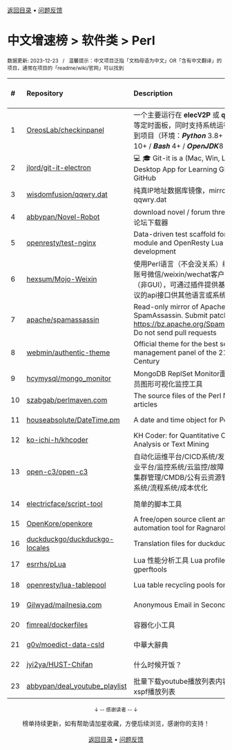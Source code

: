<a href="https://gitee.com/GrowingGit/GitHub-Chinese-Top-Charts#github中文排行榜">返回目录</a> • <a href="/content/docs/feedback.md">问题反馈</a>

# 中文增速榜 > 软件类 > Perl
<sub>数据更新: 2023-12-23&nbsp;&nbsp;&nbsp;/&nbsp;&nbsp;&nbsp;温馨提示：中文项目泛指「文档母语为中文」OR「含有中文翻译」的项目，通常在项目的「readme/wiki/官网」可以找到</sub>

|#|Repository|Description|Stars|Average daily growth|Updated|
|:-|:-|:-|:-|:-|:-|
|1|[OreosLab/checkinpanel](https://github.com/OreosLab/checkinpanel)|一个主要运行在 𝐞𝐥𝐞𝐜𝐕𝟐𝐏 或 𝐪𝐢𝐧𝐠𝐥𝐨𝐧𝐠 等定时面板，同时支持系统运行环境的签到项目（环境：𝑷𝒚𝒕𝒉𝒐𝒏 3.8+ / 𝑵𝒐𝒅𝒆.𝒋𝒔 10+ / 𝑩𝒂𝒔𝒉 4+ / 𝑶𝒑𝒆𝒏𝑱𝑫𝑲8 / 𝑷𝒆𝒓𝒍5）|1395|2|2023-08-11|
|2|[jlord/git-it-electron](https://github.com/jlord/git-it-electron)|:computer: :mortar_board: Git-it is a (Mac, Win, Linux) Desktop App for Learning Git and GitHub|4511|1|2023-12-15|
|3|[wisdomfusion/qqwry.dat](https://github.com/wisdomfusion/qqwry.dat)|纯真IP地址数据库镜像，mirror of qqwry.dat|370|0|2023-12-03|
|4|[abbypan/Novel-Robot](https://github.com/abbypan/Novel-Robot)|download novel / forum thread, 小说/论坛下载器|5|0|2023-08-17|
|5|[openresty/test-nginx](https://github.com/openresty/test-nginx)|Data-driven test scaffold for Nginx C module and OpenResty Lua library development|428|0|2023-12-21|
|6|[hexsum/Mojo-Weixin](https://github.com/hexsum/Mojo-Weixin)|使用Perl语言（不会没关系）编写的个人账号微信/weixin/wechat客户端框架（非GUI），可通过插件提供基于HTTP协议的api接口供其他语言或系统调用|1234|0|2023-09-19|
|7|[apache/spamassassin](https://github.com/apache/spamassassin)|Read-only mirror of Apache SpamAssassin. Submit patches to https://bz.apache.org/SpamAssassin/. Do not send pull requests|264|0|2023-12-22|
|8|[webmin/authentic-theme](https://github.com/webmin/authentic-theme)|Official theme for the best server management panel of the 21st Century|937|0|2023-12-16|
|9|[hcymysql/mongo_monitor](https://github.com/hcymysql/mongo_monitor)|MongoDB ReplSet Monitor面向研发人员图形可视化监控工具|34|0|2023-07-24|
|10|[szabgab/perlmaven.com](https://github.com/szabgab/perlmaven.com)|The source files of the Perl Maven articles|66|0|2023-12-03|
|11|[houseabsolute/DateTime.pm](https://github.com/houseabsolute/DateTime.pm)|A date and time object for Perl|45|0|2023-11-06|
|12|[ko-ichi-h/khcoder](https://github.com/ko-ichi-h/khcoder)|KH Coder: for Quantitative Content Analysis or Text Mining|295|0|2023-12-14|
|13|[open-c3/open-c3](https://github.com/open-c3/open-c3)|自动化运维平台/CICD系统/发布系统/作业平台/监控系统/云监控/故障自愈/K8S集群管理/CMDB/公有云资源管理/工单系统/流程系统/成本优化|208|0|2023-12-22|
|14|[electricface/script-tool](https://github.com/electricface/script-tool)|简单的脚本工具|4|0|2023-11-14|
|15|[OpenKore/openkore](https://github.com/OpenKore/openkore)|A free/open source client and automation tool for Ragnarok Online|1213|0|2023-10-29|
|16|[duckduckgo/duckduckgo-locales](https://github.com/duckduckgo/duckduckgo-locales)|Translation files for duckduckgo.com|93|0|2023-12-20|
|17|[esrrhs/pLua](https://github.com/esrrhs/pLua)|Lua 性能分析工具 Lua profiler tool like gperftools|80|0|2023-10-24|
|18|[openresty/lua-tablepool](https://github.com/openresty/lua-tablepool)|Lua table recycling pools for LuaJIT|109|0|2023-11-23|
|19|[Gilwyad/mailnesia.com](https://github.com/Gilwyad/mailnesia.com)|Anonymous Email in Seconds|95|0|2023-12-02|
|20|[fimreal/dockerfiles](https://github.com/fimreal/dockerfiles)|容器化小工具|3|0|2023-08-03|
|21|[g0v/moedict-data-csld](https://github.com/g0v/moedict-data-csld)|中華大辭典|99|0|2023-11-08|
|22|[jyi2ya/HUST-Chifan](https://github.com/jyi2ya/HUST-Chifan)|什么时候开饭？|6|0|2023-12-05|
|23|[abbypan/deal_youtube_playlist](https://github.com/abbypan/deal_youtube_playlist)|批量下载youtube播放列表内容，并生成xspf播放列表|4|0|2023-12-16|

<div align="center">
    <p><sub>↓ -- 感谢读者 -- ↓</sub></p>
    榜单持续更新，如有帮助请加星收藏，方便后续浏览，感谢你的支持！
</div>

<br/>

<div align="center"><a href="https://gitee.com/GrowingGit/GitHub-Chinese-Top-Charts#github中文排行榜">返回目录</a> • <a href="/content/docs/feedback.md">问题反馈</a></div>
